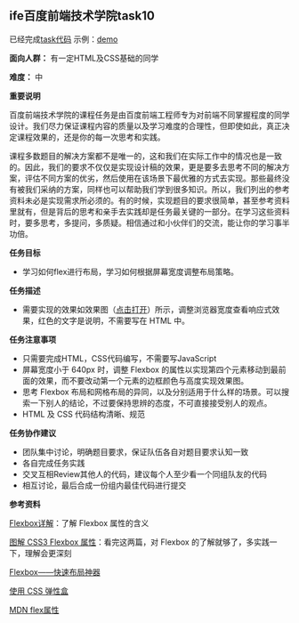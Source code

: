 
## ife百度前端技术学院task10 ##

已经完成[task代码](https://github.com/wangzhengya/ife_MoonWalker/tree/master/1_task10)
示例：[demo](http://wangzhengya.github.io/ife_MoonWalker/1_task10/index.html)

**面向人群：**
    有一定HTML及CSS基础的同学

**难度：**
    中

**重要说明**

百度前端技术学院的课程任务是由百度前端工程师专为对前端不同掌握程度的同学设计。我们尽力保证课程内容的质量以及学习难度的合理性，但即使如此，真正决定课程效果的，还是你的每一次思考和实践。

课程多数题目的解决方案都不是唯一的，这和我们在实际工作中的情况也是一致的。因此，我们的要求不仅仅是实现设计稿的效果，更是要多去思考不同的解决方案，评估不同方案的优劣，然后使用在该场景下最优雅的方式去实现。那些最终没有被我们采纳的方案，同样也可以帮助我们学到很多知识。所以，我们列出的参考资料未必是实现需求所必须的。有的时候，实现题目的要求很简单，甚至参考资料里就有，但是背后的思考和亲手去实践却是任务最关键的一部分。在学习这些资料时，要多思考，多提问，多质疑。相信通过和小伙伴们的交流，能让你的学习事半功倍。

**任务目标**

* 学习如何flex进行布局，学习如何根据屏幕宽度调整布局策略。

**任务描述**

* 需要实现的效果如效果图（[点击打开](http://wangzhengya.github.io/ife_MoonWalker/1_task10/task_1_10_1.png)）所示，调整浏览器宽度查看响应式效果，红色的文字是说明，不需要写在 HTML 中。


**任务注意事项**

* 只需要完成HTML，CSS代码编写，不需要写JavaScript
* 屏幕宽度小于 640px 时，调整 Flexbox 的属性以实现第四个元素移动到最前面的效果，而不要改动第一个元素的边框颜色与高度实现效果图。
* 思考 Flexbox 布局和网格布局的异同，以及分别适用于什么样的场景。可以搜索一下别人的结论，不过要保持思辨的态度，不可直接接受别人的观点。
* HTML 及 CSS 代码结构清晰、规范


**任务协作建议**


* 团队集中讨论，明确题目要求，保证队伍各自对题目要求认知一致
* 各自完成任务实践
* 交叉互相Review其他人的代码，建议每个人至少看一个同组队友的代码
* 相互讨论，最后合成一份组内最佳代码进行提交


**参考资料**

[Flexbox详解](https://segmentfault.com/a/1190000002910324)：了解 Flexbox 属性的含义

[图解 CSS3 Flexbox 属性](https://web.tutorialonfree.com/tu-jie-css3-flexboxshu-xing/)：看完这两篇，对 Flexbox 的了解就够了，多实践一下，理解会更深刻

[Flexbox——快速布局神器](http://www.w3cplus.com/css3/flexbox-basics.html)

[使用 CSS 弹性盒](https://developer.mozilla.org/zh-CN/docs/Web/CSS/CSS_Flexible_Box_Layout/Using_CSS_flexible_boxes)

[MDN flex属性](https://developer.mozilla.org/zh-CN/docs/Web/CSS/flex)
